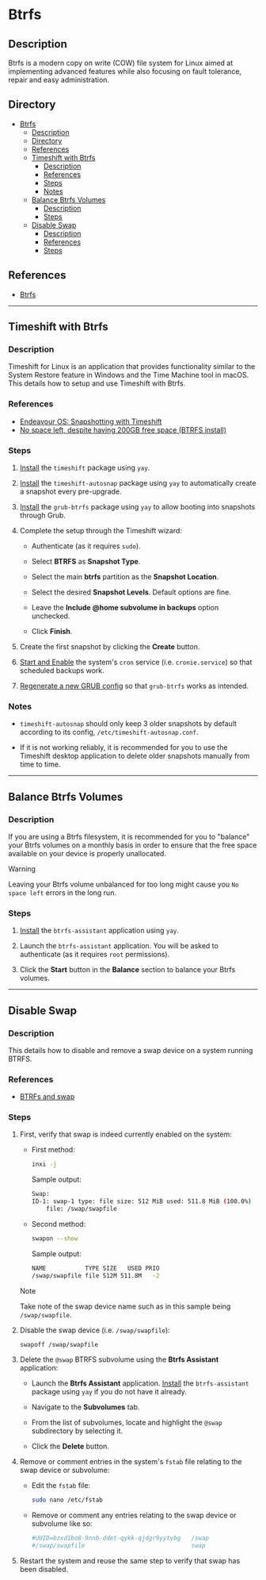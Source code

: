 # Btrfs

## Description

Btrfs is a modern copy on write (COW) file system for Linux aimed at implementing advanced features while also focusing on fault tolerance, repair and easy administration.

## Directory

- [Btrfs](#btrfs)
  - [Description](#description)
  - [Directory](#directory)
  - [References](#references)
  - [Timeshift with Btrfs](#timeshift-with-btrfs)
    - [Description](#description-1)
    - [References](#references-1)
    - [Steps](#steps)
    - [Notes](#notes)
  - [Balance Btrfs Volumes](#balance-btrfs-volumes)
    - [Description](#description-2)
    - [Steps](#steps-1)
  - [Disable Swap](#disable-swap)
    - [Description](#description-3)
    - [References](#references-2)
    - [Steps](#steps-2)

## References

- [Btrfs](https://wiki.archlinux.org/title/btrfs)

---

## Timeshift with Btrfs

### Description

Timeshift for Linux is an application that provides functionality similar to the System Restore feature in Windows and the Time Machine tool in macOS. This details how to setup and use Timeshift with Btrfs.

### References

- [Endeavour OS: Snapshotting with Timeshift](https://youtu.be/7wtxnlWwP7w)
- [No space left, despite having 200GB free space (BTRFS install)](https://forum.endeavouros.com/t/no-space-left-despite-having-200gb-free-space-btrfs-install/42875)

### Steps

1. [Install](yay.md#install) the `timeshift` package using `yay`.

2. [Install](yay.md#install) the `timeshift-autosnap` package using `yay` to automatically create a snapshot every pre-upgrade.

3. [Install](yay.md#install) the `grub-btrfs` package using `yay` to allow booting into snapshots through Grub.

4. Complete the setup through the Timeshift wizard:

   - Authenticate (as it requires `sudo`).

   - Select **BTRFS** as **Snapshot Type**.

   - Select the main **btrfs** partition as the **Snapshot Location**.

   - Select the desired **Snapshot Levels**. Default options are fine.

   - Leave the **Include @home subvolume in backups** option unchecked.

   - Click **Finish**.

5. Create the first snapshot by clicking the **Create** button.

6. [Start and Enable](autostart.md#start-and-enable-service) the system's `cron` service (i.e. `cronie.service`) so that scheduled backups work.

7. [Regenerate a new GRUB config](grub.md#generate-grub-config) so that `grub-btrfs` works as intended.

### Notes

- `timeshift-autosnap` should only keep 3 older snapshots by default according to its config, `/etc/timeshift-autosnap.conf`.

- If it is not working reliably, it is recommended for you to use the Timeshift desktop application to delete older snapshots manually from time to time.

---

## Balance Btrfs Volumes

### Description

If you are using a Btrfs filesystem, it is recommended for you to "balance" your Btrfs volumes on a monthly basis in order to ensure that the free space available on your device is properly unallocated.

> [!WARNING]  
> Leaving your Btrfs volume unbalanced for too long might cause you `No space left` errors in the long run.

### Steps

1. [Install](yay.md#install) the `btrfs-assistant` application using `yay`.

2. Launch the `btrfs-assistant` application. You will be asked to authenticate (as it requires `root` permissions).

3. Click the **Start** button in the **Balance** section to balance your Btrfs volumes.

---

## Disable Swap

### Description

This details how to disable and remove a swap device on a system running BTRFS.

### References

- [BTRFs and swap](https://forum.endeavouros.com/t/btrfs-and-swap/44656/6)

### Steps

1. First, verify that swap is indeed currently enabled on the system:

   - First method:

        ```sh
        inxi -j
        ```

        Sample output:

        ```sh
        Swap:
        ID-1: swap-1 type: file size: 512 MiB used: 511.8 MiB (100.0%)
            file: /swap/swapfile
        ```

   - Second method:

        ```sh
        swapon --show
        ```

        Sample output:

        ```sh
        NAME           TYPE SIZE   USED PRIO
        /swap/swapfile file 512M 511.8M   -2
        ```

    > [!NOTE]  
    > Take note of the swap device name such as in this sample being `/swap/swapfile`.

2. Disable the swap device (i.e. `/swap/swapfile`):

    ```sh
    swapoff /swap/swapfile
    ```

3. Delete the `@swap` BTRFS subvolume using the **Btrfs Assistant** application:

   - Launch the **Btrfs Assistant** application. [Install](yay.md#install) the `btrfs-assistant` package using `yay` if you do not have it already.

   - Navigate to the **Subvolumes** tab.

   - From the list of subvolumes, locate and highlight the `@swap` subdirectory by selecting it.

   - Click the **Delete** button.

4. Remove or comment entries in the system's `fstab` file relating to the swap device or subvolume:

   - Edit the `fstab` file:

        ```sh
        sudo nano /etc/fstab
        ```

   - Remove or comment any entries relating to the swap device or subvolume like so:

        ```sh
        #UUID=bzxd1bo8-9nnb-ddet-qykk-qjdgr9yytybg   /swap               btrfs   subvol=/@swap,noatime                                                                                               0 0
        #/swap/swapfile                              swap                swap    defaults                                                                                                            0 0
        ```

5. Restart the system and reuse the same step to verify that swap has been disabled.
